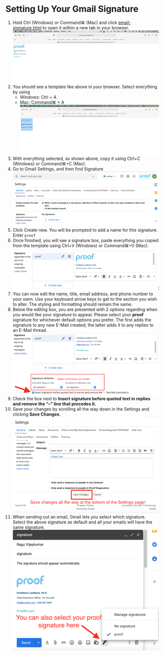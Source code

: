 # Setting Up Your Gmail Signature


1. Hold Ctrl (Windows) or Command⌘ (Mac) and click [email-signature.html](https://htmlpreview.github.io/?https://github.com/ProofDx/signature/blob/gh-pages/email-signature.html) to open it within a new tab in your browser.   
    ![browser0](images/browser0.png)
4. You should see a template like above in your browser. Select everything by using 
    - Windows: Ctrl + A
    - Mac: Command⌘ + A
    ![browser1](images/browser1.png)
5. With everything selected, as shown above, copy it using Ctrl+C (Windows) or Command⌘+C (Mac). 
6. Go to Gmail Settings, and then find Signature![setting0](images/setting0.png)
7. Click Create new. You will be prompted to add a name for this signature. Enter `proof`
8. Once finished, you will see a signature box, paste everything you copied from the template using Ctrl+V (Windows) or Command⌘+V (Mac). ![setting1](images/setting1.png)
9. You can now edit the name, title, email address, and phone number to your owm. Use your keyboard arrow keys to get to the section you wish to alter. The styling and formatting should remain the same.
10. Below the editing box, you are presented with 2 options regarding when you would like your signature to appear. Please select your **proof** signature for whichever default options you prefer. The first adds the signature to any new E-Mail created; the latter adds it to any replies to an E-Mail thread.
![setting2](images/setting2.png)
12. Check the box next to **Insert signature before quoted text in replies and remove the “–” line that precedes it.**
13. Save your changes by scrolling all the way down in the Settings and clicking **Save Changes**.
![setting3](images/setting3.png)
14. When sending out an email, Gmail lets you select which signature. Select the above signature as default and all your emails will have the same signature. 
![setting4](images/setting4.png)
